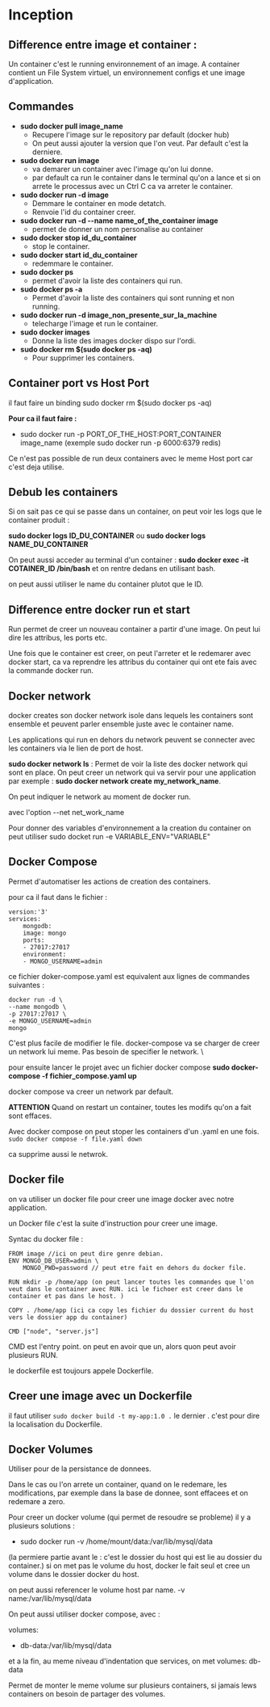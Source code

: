 # Inception

## Difference entre image et container :
Un container c'est le running environnement of an image. A container contient un File System virtuel, un environnement configs et une image d'application. 

## Commandes 
- **sudo docker pull image_name**
	- Recupere l'image sur le repository par default (docker hub) 
	- On peut  aussi ajouter la version que l'on veut. Par default c'est la derniere.
- **sudo docker run image**
	- va demarer un container avec l'image qu'on lui donne. 
	- par default ca run le container dans le terminal qu'on a lance et si on arrete le processus avec un Ctrl C ca va arreter le container. 
- **sudo docker run -d image**
	- Demmare le container en mode detatch.
	- Renvoie l'id du container creer.
- **sudo docker run -d --name name_of_the_container image**
	- permet de donner un nom personalise au container
- **sudo docker stop id_du_container**
	- stop le container. 
- **sudo docker start id_du_container**
	- redemmare le container. 
- **sudo docker ps**
	- permet d'avoir la liste des containers qui run. 
- **sudo docker ps -a** 
	- Permet d'avoir la liste des containers qui sont running et non running. 
- **sudo docker run -d image_non_presente_sur_la_machine**
	- telecharge l'image et run le container. 
- **sudo docker images**
	- Donne la liste des images docker dispo sur l'ordi.
- **sudo docker rm $(sudo docker ps -aq)**
	- Pour supprimer les containers. 


## Container port vs Host Port
il faut faire un binding sudo docker rm $(sudo docker ps -aq)

**Pour ca il faut faire :**

- sudo docker run -p PORT_OF_THE_HOST:PORT_CONTAINER image_name (exemple sudo docker run -p 6000:6379 redis)

Ce n'est pas possible de run deux containers avec le meme Host port car c'est deja utilise. 

## Debub les containers
Si on sait pas ce qui se passe dans un container, on peut voir les logs que le container produit : 

**sudo docker logs ID_DU_CONTAINER** ou **sudo docker logs NAME_DU_CONTAINER**


On peut aussi acceder au terminal d'un container : 
**sudo docker exec -it COTAINER_ID /bin/bash** et on rentre dedans en utilisant bash. 

on peut aussi utiliser le name du container plutot que le ID. 

## Difference entre docker run et start
Run permet de creer un nouveau container a partir d'une image. On peut lui dire les attribus, les ports etc. 

Une fois que le container est creer, on peut l'arreter et le redemarer avec docker start, ca va reprendre les attribus du container qui ont ete fais avec la commande docker run. 


## Docker network
docker creates son docker network isole dans lequels les containers sont ensemble et peuvent parler ensemble juste avec le container name. 

Les applications qui run en dehors du network peuvent se connecter avec les containers via le lien de port de host. 

**sudo docker network ls** : Permet de voir la liste des docker network qui sont en place. 
On peut creer un network qui va servir pour une application par exemple :
**sudo docker network create my_network_name**.

On peut indiquer le network au moment de docker run. 

avec l'option --net net_work_name

Pour donner des variables d'environnement a la creation du container on peut utiliser sudo docket run -e VARIABLE_ENV="VARIABLE"



## Docker Compose 
Permet d'automatiser les actions de creation des containers. 

pour ca il faut dans le fichier :

```
version:'3'
services:
	mongodb:
	image: mongo
	ports:
	- 27017:27017
	environment:
	- MONGO_USERNAME=admin
```
ce fichier doker-compose.yaml est equivalent aux lignes de commandes suivantes : 

```
docker run -d \
--name mongodb \
-p 27017:27017 \
-e MONGO_USERNAME=admin
mongo
```

C'est plus facile de modifier le file. 
docker-compose va se charger de creer un network lui meme. Pas besoin de specifier le network. \

pour ensuite lancer le projet avec un fichier docker compose
**sudo docker-compose -f fichier_compose.yaml up**

docker compose va creer un network par default. 

**ATTENTION** Quand on restart un container, toutes les modifs qu'on a fait sont effaces. 

Avec docker compose on peut stoper les containers d'un .yaml en une fois. 
```sudo docker compose -f file.yaml down```

ca supprime aussi le netwrok. 


## Docker file

on va utiliser un docker file pour creer une image docker avec notre application. 

un Docker file c'est la suite d'instruction pour creer une image. 

Syntac du docker file :

```
FROM image //ici on peut dire genre debian. 
ENV	MONGO_DB_USER=admin \
	MONGO_PWD=password // peut etre fait en dehors du docker file.

RUN mkdir -p /home/app (on peut lancer toutes les commandes que l'on veut dans le container avec RUN. ici le fichoer est creer dans le container et pas dans le host. )

COPY . /home/app (ici ca copy les fichier du dossier current du host vers le dossier app du container)

CMD ["node", "server.js"]

```

CMD est l'entry point. on peut en avoir que un, alors quon peut avoir plusieurs RUN. 

le dockerfile est toujours appele Dockerfile. 

## Creer une image avec un Dockerfile
il faut utiliser 
```sudo docker build -t my-app:1.0 .``` le dernier . c'est pour dire la localisation du Dockerfile. 


## Docker Volumes
Utiliser pour de la persistance de donnees. 

Dans le cas ou l'on arrete un container, quand on le redemare, les modifications, par exemple dans la base de donnee, sont effacees et on redemare a zero. 


Pour creer un docker volume (qui permet de resoudre se probleme) il y a plusieurs solutions :
- sudo docker run -v /home/mount/data:/var/lib/mysql/data

(la permiere partie avant le : c'est le dossier du host qui est lie au dossier du container.)
si on met pas le volume du host, docker le fait seul et cree un volume dans le dossier docker du host. 

on peut aussi referencer le volume host par name. -v name:/var/lib/mysql/data

On peut aussi utiliser docker compose, avec :

volumes:
- db-data:/var/lib/mysql/data

et a la fin, au meme niveau d'indentation que services, on met 
volumes:
	db-data

Permet de monter le meme volume sur plusieurs containers, si jamais lews containers on besoin de partager des volumes. 
